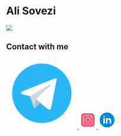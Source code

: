# Ali Sovezi

<img align='center' src = "https://user-images.githubusercontent.com/72755273/187896562-43c702c0-137f-47c0-983e-23b70e299140.gif">

<h2 align="left">Contact with me</h2>

<a href="#"> <img     src = "https://github.com/alisvzi/alisvzi/blob/main/img/t.gif?raw=true"> </a>
<a href="#"> <img  src = "https://github.com/alisvzi/alisvzi/blob/main/img/icons8-instagram-48.png?raw=true"> </a>
<a href="#"> <img  src = "https://github.com/alisvzi/alisvzi/blob/main/img/icons8-linkedin-circled-48.png?raw=true"> </a>
